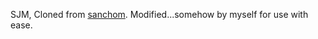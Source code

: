 SJM, Cloned from [sanchom](https://github.com/sanchom/sjm).
Modified...somehow by myself for use with ease.
